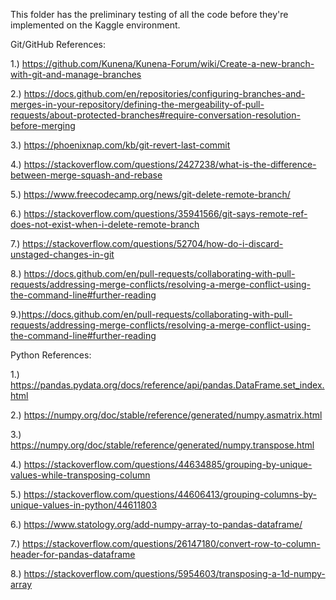This folder has the preliminary testing of all the code before they're implemented on the Kaggle environment.


Git/GitHub References:

1.) https://github.com/Kunena/Kunena-Forum/wiki/Create-a-new-branch-with-git-and-manage-branches

2.) https://docs.github.com/en/repositories/configuring-branches-and-merges-in-your-repository/defining-the-mergeability-of-pull-requests/about-protected-branches#require-conversation-resolution-before-merging

3.) https://phoenixnap.com/kb/git-revert-last-commit

4.) https://stackoverflow.com/questions/2427238/what-is-the-difference-between-merge-squash-and-rebase

5.) https://www.freecodecamp.org/news/git-delete-remote-branch/

6.) https://stackoverflow.com/questions/35941566/git-says-remote-ref-does-not-exist-when-i-delete-remote-branch

7.) https://stackoverflow.com/questions/52704/how-do-i-discard-unstaged-changes-in-git

8.) https://docs.github.com/en/pull-requests/collaborating-with-pull-requests/addressing-merge-conflicts/resolving-a-merge-conflict-using-the-command-line#further-reading

9.)https://docs.github.com/en/pull-requests/collaborating-with-pull-requests/addressing-merge-conflicts/resolving-a-merge-conflict-using-the-command-line#further-reading

Python References:

1.) https://pandas.pydata.org/docs/reference/api/pandas.DataFrame.set_index.html

2.) https://numpy.org/doc/stable/reference/generated/numpy.asmatrix.html

3.) https://numpy.org/doc/stable/reference/generated/numpy.transpose.html

4.) https://stackoverflow.com/questions/44634885/grouping-by-unique-values-while-transposing-column

5.) https://stackoverflow.com/questions/44606413/grouping-columns-by-unique-values-in-python/44611803

6.) https://www.statology.org/add-numpy-array-to-pandas-dataframe/

7.) https://stackoverflow.com/questions/26147180/convert-row-to-column-header-for-pandas-dataframe

8.) https://stackoverflow.com/questions/5954603/transposing-a-1d-numpy-array
